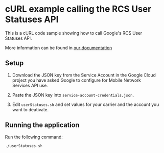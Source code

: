 # cURL example calling the RCS User Statuses API

This is a cURL code sample showing how to call Google's RCS
User Statuses API.

More information can be found in [our documentation](https://developers.google.com/mobile-network-services/v2/list_user_statuses)

## Setup

1. Download the JSON key from the Service Account in the Google Cloud project
   you have asked Google to configure for Mobile Network Services API use.

2. Paste the JSON key into `service-account-credentials.json`.

3. Edit `userStatuses.sh` and set values for your carrier and the account you want to 
   deativate.

## Running the application
Run the following command:

   `./userStatuses.sh`